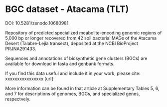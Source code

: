 # BGC dataset - Atacama (TLT)
DOI: 10.5281/zenodo.10680981  

Repository of predicted specialized meabolite-encoding genomic regions of 5,000 bp or longer recovered from 42 soil bacterial MAGs of the Atacama Desert (Talabre-Lejía transect), deposited at the NCBI BioProject PRJNA291433.  

Sequences and annotations of biosynthetic gene clusters (BGCs) are available for download in fasta and genbank formats.  

If you find this data useful and include it in your work, please cite: xxxxxxxxxxxxxxxx [url]  

More information can be found in that article at Supplementary Tables 5, 6, and 7 for descriptions of genomes, BGCs, and specialized genes, respectvely.


